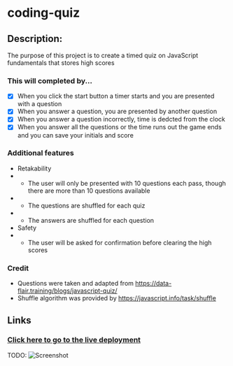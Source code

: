 # coding-quiz

## Description:

The purpose of this project is to create a timed quiz on JavaScript fundamentals that stores high scores

### This will completed by...

- [x] When you click the start button a timer starts and you are presented with a question
- [x] When you answer a question, you are presented by another question
- [x] When you answer a question incorrectly, time is dedcted from the clock
- [x] When you answer all the questions or the time runs out the game ends and you can save your initials and score

### Additional features
- Retakability
- - The user will only be presented with 10 questions each pass, though there are more than 10 questions available
- - The questions are shuffled for each quiz
- - The answers are shuffled for each question
- Safety
- - The user will be asked for confirmation before clearing the high scores

### Credit
- Questions were taken and adapted from https://data-flair.training/blogs/javascript-quiz/
- Shuffle algorithm was provided by https://javascript.info/task/shuffle

## Links

### [Click here to go to the live deployment](https://jamestw13.github.io/coding-quiz/)

TODO:
![Screenshot](https://github.com/jamestw13/jamestw13.github.io/blob/main/coding-quiz-screenshot.png)
